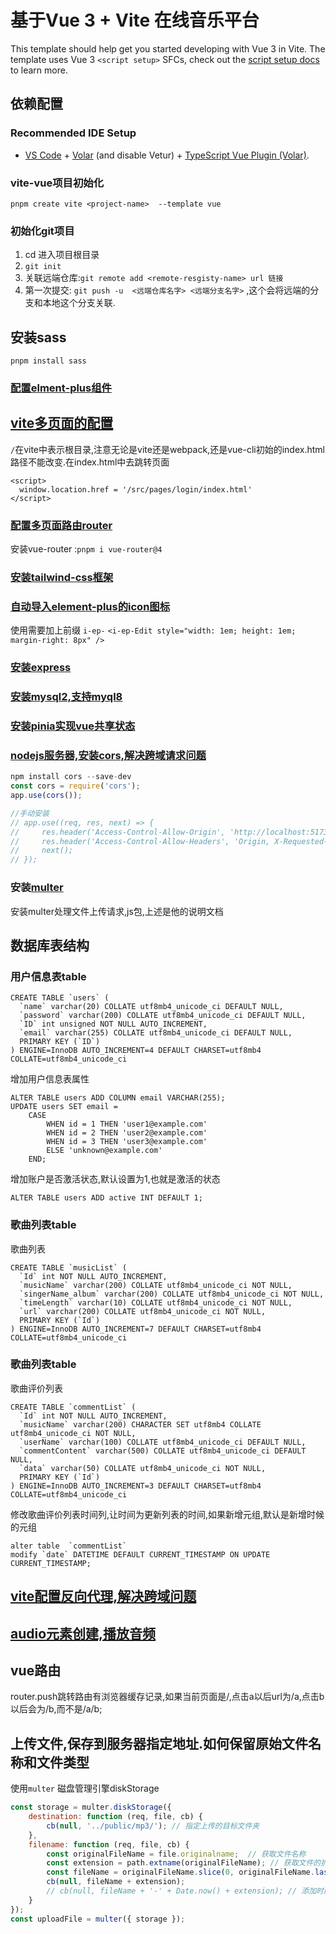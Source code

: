 # 基于Vue 3 + Vite 在线音乐平台

This template should help get you started developing with Vue 3 in Vite. The template uses Vue 3 `<script setup>` SFCs, check out the [script setup docs](https://v3.vuejs.org/api/sfc-script-setup.html#sfc-script-setup) to learn more.

## 依赖配置
### Recommended IDE Setup

- [VS Code](https://code.visualstudio.com/) + [Volar](https://marketplace.visualstudio.com/items?itemName=Vue.volar) (and disable Vetur) + [TypeScript Vue Plugin (Volar)](https://marketplace.visualstudio.com/items?itemName=Vue.vscode-typescript-vue-plugin).

### vite-vue项目初始化
`pnpm create vite <project-name>  --template vue`

### 初始化git项目
1. cd 进入项目根目录
2. `git init`
3. 关联远端仓库:`git remote add <remote-resgisty-name> url 链接`
4. 第一次提交: `git push -u  <远端仓库名字> <远端分支名字>` ,这个会将远端的分支和本地这个分支关联.
## 安装sass
`pnpm install sass`

### [配置elment-plus组件](https://element-plus.org/zh-CN/guide/quickstart.html)

## [vite多页面的配置](https://juejin.cn/post/7106707438900314148)
`/`在vite中表示根目录,注意无论是vite还是webpack,还是vue-cli初始的index.html路径不能改变.在index.html中去跳转页面
```
<script>
  window.location.href = '/src/pages/login/index.html'
</script>
```

### [配置多页面路由router](https://blog.csdn.net/qq_42825870/article/details/120749062)
安装vue-router :`pnpm i vue-router@4`

### [安装tailwind-css框架](https://www.tailwindcss.cn/docs/guides/vite#vue)


### [自动导入element-plus的icon图标](https://blog.csdn.net/qq_39111074/article/details/130063159)
使用需要加上前缀 `i-ep-` `<i-ep-Edit style="width: 1em; height: 1em; margin-right: 8px" />`


### [安装express](https://www.expressjs.com.cn/starter/hello-world.html)

### [安装mysql2,支持myql8](https://www.npmjs.com/package/mysql2)

### [安装pinia实现vue共享状态](https://pinia.vuejs.org/zh/core-concepts/)

###  [nodejs服务器,安装cors,解决跨域请求问题](https://juejin.cn/post/6844903945656074248)
```js
npm install cors --save-dev
const cors = require('cors');
app.use(cors());

//手动安装
// app.use((req, res, next) => {
//     res.header('Access-Control-Allow-Origin', 'http://localhost:5173');
//     res.header('Access-Control-Allow-Headers', 'Origin, X-Requested-With, Content-Type, Accept');
//     next();
// });
```
### 安装[multer](https://github.com/expressjs/multer/blob/master/README.md)
安装multer处理文件上传请求,js包,上述是他的说明文档

## 数据库表结构

### 用户信息表table
```mysql
CREATE TABLE `users` (
  `name` varchar(20) COLLATE utf8mb4_unicode_ci DEFAULT NULL,
  `password` varchar(200) COLLATE utf8mb4_unicode_ci DEFAULT NULL,
  `ID` int unsigned NOT NULL AUTO_INCREMENT,
  `email` varchar(255) COLLATE utf8mb4_unicode_ci DEFAULT NULL,
  PRIMARY KEY (`ID`)
) ENGINE=InnoDB AUTO_INCREMENT=4 DEFAULT CHARSET=utf8mb4 COLLATE=utf8mb4_unicode_ci
```

增加用户信息表属性
```mysql
ALTER TABLE users ADD COLUMN email VARCHAR(255);
UPDATE users SET email = 
    CASE 
        WHEN id = 1 THEN 'user1@example.com'
        WHEN id = 2 THEN 'user2@example.com'
        WHEN id = 3 THEN 'user3@example.com'
        ELSE 'unknown@example.com'
    END;
```

增加账户是否激活状态,默认设置为1,也就是激活的状态
```mysql
ALTER TABLE users ADD active INT DEFAULT 1;
```
### 歌曲列表table
歌曲列表
```mysql
CREATE TABLE `musicList` (
  `Id` int NOT NULL AUTO_INCREMENT,
  `musicName` varchar(200) COLLATE utf8mb4_unicode_ci NOT NULL,
  `singerName_album` varchar(200) COLLATE utf8mb4_unicode_ci NOT NULL,
  `timeLength` varchar(10) COLLATE utf8mb4_unicode_ci NOT NULL,
  `url` varchar(200) COLLATE utf8mb4_unicode_ci NOT NULL,
  PRIMARY KEY (`Id`)
) ENGINE=InnoDB AUTO_INCREMENT=7 DEFAULT CHARSET=utf8mb4 COLLATE=utf8mb4_unicode_ci
```

### 歌曲列表table
歌曲评价列表
```mysql
CREATE TABLE `commentList` (
  `Id` int NOT NULL AUTO_INCREMENT,
  `musicName` varchar(200) CHARACTER SET utf8mb4 COLLATE utf8mb4_unicode_ci NOT NULL,
  `userName` varchar(100) COLLATE utf8mb4_unicode_ci DEFAULT NULL,
  `commentContent` varchar(500) COLLATE utf8mb4_unicode_ci DEFAULT NULL,
  `data` varchar(50) COLLATE utf8mb4_unicode_ci NOT NULL,
  PRIMARY KEY (`Id`)
) ENGINE=InnoDB AUTO_INCREMENT=3 DEFAULT CHARSET=utf8mb4 COLLATE=utf8mb4_unicode_ci
```

修改歌曲评价列表时间列,让时间为更新列表的时间,如果新增元组,默认是新增时候的元组
```mysql
alter table  `commentList`
modify `date` DATETIME DEFAULT CURRENT_TIMESTAMP ON UPDATE CURRENT_TIMESTAMP;
```

## [vite配置反向代理,解决跨域问题](https://zxuqian.cn/vite-proxy-config/)


## [audio元素创建,播放音频](https://developer.mozilla.org/zh-CN/docs/Web/HTML/Element/audio)


## vue路由
router.push跳转路由有浏览器缓存记录,如果当前页面是/,点击a以后url为/a,点击b以后会为/b,而不是/a/b;

## 上传文件,保存到服务器指定地址.如何保留原始文件名称和文件类型
使用`multer` 磁盘管理引擎diskStorage
```javascript
const storage = multer.diskStorage({
    destination: function (req, file, cb) {
        cb(null, '../public/mp3/'); // 指定上传的目标文件夹
    },
    filename: function (req, file, cb) {
        const originalFileName = file.originalname;  // 获取文件名称
        const extension = path.extname(originalFileName); // 获取文件的扩展名
        const fileName = originalFileName.slice(0, originalFileName.lastIndexOf(extension));
        cb(null, fileName + extension);
        // cb(null, fileName + '-' + Date.now() + extension); // 添加时间戳以确保文件名的唯一性
    }
});
const uploadFile = multer({ storage });
```
